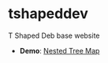 # tshapeddev
T Shaped Deb base website


- **Demo**: [Nested Tree Map](https://observablehq.com/@d3/nested-treemap)
